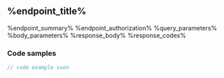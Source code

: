 <docs-Endpoint>

## %endpoint_title%

<docs-ApiUrl type="%endpoint_method%" endpoint="%endpoint_url%" />

%endpoint_summary%
%endpoint_authorization%
%query_parameters%
%body_parameters%
%response_body%
%response_codes%

<docs-EndpointExample>

### Code samples

```js
// code example soon
```
</docs-EndpointExample>
</docs-Endpoint>